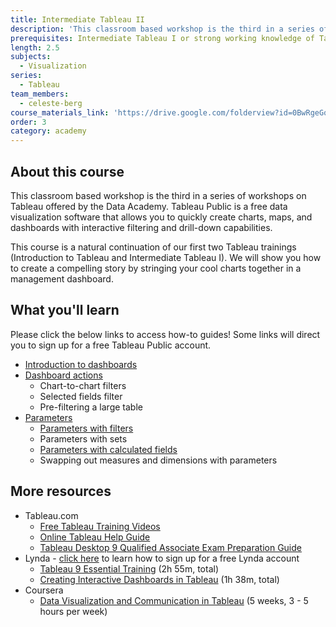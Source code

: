 ```yaml
---
title: Intermediate Tableau II
description: 'This classroom based workshop is the third in a series of workshops on Tableau offered by the Data Academy. Tableau Public is a free data visualization software that allows you to quickly create charts, maps, and dashboards with interactive filtering and drill-down capabilities.'
prerequisites: Intermediate Tableau I or strong working knowledge of Tableau
length: 2.5
subjects:
  - Visualization
series:
  - Tableau
team_members:
  - celeste-berg
course_materials_link: 'https://drive.google.com/folderview?id=0BwRgeGq-b8f9dW9jS25pM1JJcDQ&usp=sharing'
order: 3
category: academy
---
```



## About this course

This classroom based workshop is the third in a series of workshops on Tableau offered by the Data Academy. Tableau Public is a free data visualization software that allows you to quickly create charts, maps, and dashboards with interactive filtering and drill-down capabilities.

This course is a natural continuation of our first two Tableau trainings (Introduction to Tableau and Intermediate Tableau I). We will show you how to create a compelling story by stringing your cool charts together in a management dashboard.

## What you'll learn

Please click the below links to access how-to guides! Some links will direct you to sign up for a free Tableau Public account.

* [Introduction to dashboards](http://www.tableau.com/learn/tutorials/on-demand/getting-started-dashboards-and-stories?signin=2a605b07b036fce61a341126449e7252)
* [Dashboard actions](http://www.tableau.com/learn/tutorials/on-demand/dashboard-interactivity-using-actions)
  * Chart-to-chart filters
  * Selected fields filter
  * Pre-filtering a large table
* [Parameters](http://www.tableau.com/learn/tutorials/on-demand/parameters?signin=84fdd9f339b4afab0d1493b995f67018)
  * [Parameters with filters](http://onlinehelp.tableau.com/current/pro/online/en-us/help.htm#parameters_filters.html)
  * Parameters with sets
  * [Parameters with calculated fields](http://onlinehelp.tableau.com/current/pro/online/en-us/help.htm#parameters_calculations.html)
  * Swapping out measures and dimensions with parameters


## More resources

* Tableau.com
  * [Free Tableau Training Videos](http://www.tableau.com/learn/training)
  * [Online Tableau Help Guide](http://onlinehelp.tableau.com/current/pro/online/windows/en-us/help.html)
  * [Tableau Desktop 9 Qualified Associate Exam Preparation Guide](http://mkt.tableau.com/files/Desktop-9-QA-Prep-Guide.pdf)
* Lynda - [click here](https://drive.google.com/file/d/0BwRgeGq-b8f9eVNXQU9BNEJJVHc/view?usp=sharing) to learn how to sign up for a free Lynda account
  * [Tableau 9 Essential Training](https://www.lynda.com/Tableau-tutorials/Tableau-9-Essential-Training/386886-2.html) (2h 55m, total)
  * [Creating Interactive Dashboards in Tableau](https://www.lynda.com/Tableau-tutorials/Creating-Interactive-Dashboards-Tableau/417094-2.html) (1h 38m, total)
* Coursera
  * [Data Visualization and Communication in Tableau](https://www.coursera.org/learn/analytics-tableau/) (5 weeks, 3 - 5 hours per week)